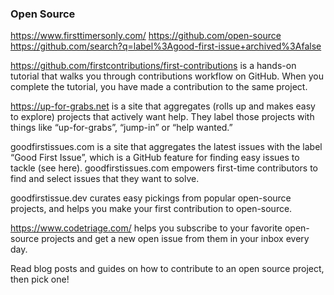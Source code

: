 ### Open Source

https://www.firsttimersonly.com/
https://github.com/open-source
https://github.com/search?q=label%3Agood-first-issue+archived%3Afalse

https://github.com/firstcontributions/first-contributions is a hands-on tutorial that walks you through contributions workflow on GitHub. When you complete the tutorial, you have made a contribution to the same project.


https://up-for-grabs.net is a site that aggregates (rolls up and makes easy to explore) projects that actively want help. They label those projects with things like “up-for-grabs”, “jump-in” or “help wanted.”


goodfirstissues.com is a site that aggregates the latest issues with the label “Good First Issue”, which is a GitHub feature for finding easy issues to tackle (see here). goodfirstissues.com empowers first-time contributors to find and select issues that they want to solve.


goodfirstissue.dev curates easy pickings from popular open-source projects, and helps you make your first contribution to open-source.


https://www.codetriage.com/ helps you subscribe to your favorite open-source projects and get a new open issue from them in your inbox every day.


Read blog posts and guides on how to contribute to an open source project, then pick one!
